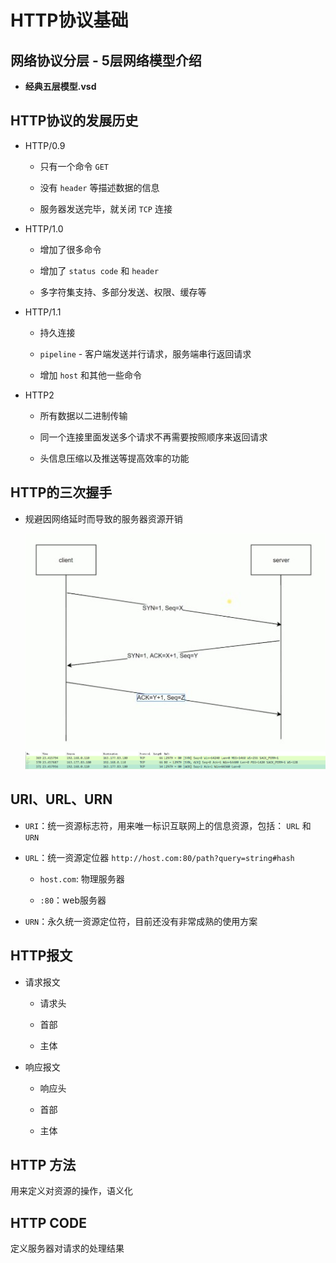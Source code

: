 # HTTP协议基础

## 网络协议分层 - 5层网络模型介绍

* **经典五层模型.vsd**

## HTTP协议的发展历史

* HTTP/0.9

	* 只有一个命令 `GET`

	* 没有 `header` 等描述数据的信息

	* 服务器发送完毕，就关闭 `TCP` 连接

* HTTP/1.0

	* 增加了很多命令

	* 增加了 `status code` 和 `header`

	* 多字符集支持、多部分发送、权限、缓存等

* HTTP/1.1

	* 持久连接

	* `pipeline` - 客户端发送并行请求，服务端串行返回请求

	* 增加 `host` 和其他一些命令

* HTTP2

	* 所有数据以二进制传输

	* 同一个连接里面发送多个请求不再需要按照顺序来返回请求

	* 头信息压缩以及推送等提高效率的功能

## HTTP的三次握手

* 规避因网络延时而导致的服务器资源开销

	<img src="./three.jpg">

	<img src="./three-wireshark.png">

## URI、URL、URN

* `URI`：统一资源标志符，用来唯一标识互联网上的信息资源，包括： `URL` 和 `URN`

* `URL`：统一资源定位器 `http://host.com:80/path?query=string#hash`

	* `host.com`: 物理服务器

	* `:80`：web服务器

* `URN`：永久统一资源定位符，目前还没有非常成熟的使用方案

## HTTP报文

* 请求报文

	* 请求头

	* 首部

	* 主体

* 响应报文

	* 响应头

	* 首部

	* 主体

## HTTP 方法

用来定义对资源的操作，语义化

## HTTP CODE

定义服务器对请求的处理结果